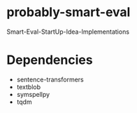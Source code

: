 # probably-smart-eval
Smart-Eval-StartUp-Idea-Implementations

# Dependencies
* sentence-transformers
* textblob
* symspellpy
* tqdm
